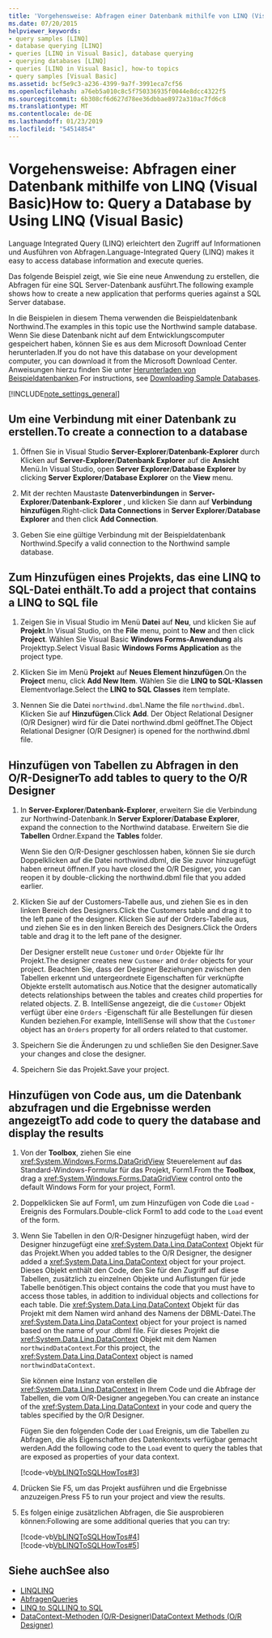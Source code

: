```yaml
---
title: 'Vorgehensweise: Abfragen einer Datenbank mithilfe von LINQ (Visual Basic)'
ms.date: 07/20/2015
helpviewer_keywords:
- query samples [LINQ]
- database querying [LINQ]
- queries [LINQ in Visual Basic], database querying
- querying databases [LINQ]
- queries [LINQ in Visual Basic], how-to topics
- query samples [Visual Basic]
ms.assetid: bcf5e9c3-a236-4399-9a7f-3991eca7cf56
ms.openlocfilehash: a76eb5a010c8c5f750336935f0044e8dcc4322f5
ms.sourcegitcommit: 6b308cf6d627d78ee36dbbae8972a310ac7fd6c8
ms.translationtype: MT
ms.contentlocale: de-DE
ms.lasthandoff: 01/23/2019
ms.locfileid: "54514854"
---
```

# <a name="how-to-query-a-database-by-using-linq-visual-basic"></a><span data-ttu-id="10edd-102">Vorgehensweise: Abfragen einer Datenbank mithilfe von LINQ (Visual Basic)</span><span class="sxs-lookup"><span data-stu-id="10edd-102">How to: Query a Database by Using LINQ (Visual Basic)</span></span>
<span data-ttu-id="10edd-103">Language Integrated Query (LINQ) erleichtert den Zugriff auf Informationen und Ausführen von Abfragen.</span><span class="sxs-lookup"><span data-stu-id="10edd-103">Language-Integrated Query (LINQ) makes it easy to access database information and execute queries.</span></span>  
  
 <span data-ttu-id="10edd-104">Das folgende Beispiel zeigt, wie Sie eine neue Anwendung zu erstellen, die Abfragen für eine SQL Server-Datenbank ausführt.</span><span class="sxs-lookup"><span data-stu-id="10edd-104">The following example shows how to create a new application that performs queries against a SQL Server database.</span></span>  
  
 <span data-ttu-id="10edd-105">In die Beispielen in diesem Thema verwenden die Beispieldatenbank Northwind.</span><span class="sxs-lookup"><span data-stu-id="10edd-105">The examples in this topic use the Northwind sample database.</span></span> <span data-ttu-id="10edd-106">Wenn Sie diese Datenbank nicht auf dem Entwicklungscomputer gespeichert haben, können Sie es aus dem Microsoft Download Center herunterladen.</span><span class="sxs-lookup"><span data-stu-id="10edd-106">If you do not have this database on your development computer, you can download it from the Microsoft Download Center.</span></span> <span data-ttu-id="10edd-107">Anweisungen hierzu finden Sie unter [Herunterladen von Beispieldatenbanken](../../../../framework/data/adonet/sql/linq/downloading-sample-databases.md).</span><span class="sxs-lookup"><span data-stu-id="10edd-107">For instructions, see [Downloading Sample Databases](../../../../framework/data/adonet/sql/linq/downloading-sample-databases.md).</span></span>  
  
[!INCLUDE[note_settings_general](~/includes/note-settings-general-md.md)]  
  
## <a name="to-create-a-connection-to-a-database"></a><span data-ttu-id="10edd-108">Um eine Verbindung mit einer Datenbank zu erstellen.</span><span class="sxs-lookup"><span data-stu-id="10edd-108">To create a connection to a database</span></span>  
  
1.  <span data-ttu-id="10edd-109">Öffnen Sie in Visual Studio **Server-Explorer**/**Datenbank-Explorer** durch Klicken auf **Server-Explorer**/**Datenbank Explorer** auf die **Ansicht** Menü.</span><span class="sxs-lookup"><span data-stu-id="10edd-109">In Visual Studio, open **Server Explorer**/**Database Explorer** by clicking **Server Explorer**/**Database Explorer** on the **View** menu.</span></span>  
  
2.  <span data-ttu-id="10edd-110">Mit der rechten Maustaste **Datenverbindungen** in **Server-Explorer**/**Datenbank-Explorer** , und klicken Sie dann auf **Verbindung hinzufügen**.</span><span class="sxs-lookup"><span data-stu-id="10edd-110">Right-click **Data Connections** in **Server Explorer**/**Database Explorer** and then click **Add Connection**.</span></span>  
  
3.  <span data-ttu-id="10edd-111">Geben Sie eine gültige Verbindung mit der Beispieldatenbank Northwind.</span><span class="sxs-lookup"><span data-stu-id="10edd-111">Specify a valid connection to the Northwind sample database.</span></span>  
  
## <a name="to-add-a-project-that-contains-a-linq-to-sql-file"></a><span data-ttu-id="10edd-112">Zum Hinzufügen eines Projekts, das eine LINQ to SQL-Datei enthält.</span><span class="sxs-lookup"><span data-stu-id="10edd-112">To add a project that contains a LINQ to SQL file</span></span>  
  
1.  <span data-ttu-id="10edd-113">Zeigen Sie in Visual Studio im Menü **Datei** auf **Neu**, und klicken Sie auf **Projekt**.</span><span class="sxs-lookup"><span data-stu-id="10edd-113">In Visual Studio, on the **File** menu, point to **New** and then click **Project**.</span></span> <span data-ttu-id="10edd-114">Wählen Sie Visual Basic **Windows Forms-Anwendung** als Projekttyp.</span><span class="sxs-lookup"><span data-stu-id="10edd-114">Select Visual Basic **Windows Forms Application** as the project type.</span></span>  
  
2.  <span data-ttu-id="10edd-115">Klicken Sie im Menü **Projekt** auf **Neues Element hinzufügen**.</span><span class="sxs-lookup"><span data-stu-id="10edd-115">On the **Project** menu, click **Add New Item**.</span></span> <span data-ttu-id="10edd-116">Wählen Sie die **LINQ to SQL-Klassen** Elementvorlage.</span><span class="sxs-lookup"><span data-stu-id="10edd-116">Select the **LINQ to SQL Classes** item template.</span></span>  
  
3.  <span data-ttu-id="10edd-117">Nennen Sie die Datei `northwind.dbml`.</span><span class="sxs-lookup"><span data-stu-id="10edd-117">Name the file `northwind.dbml`.</span></span> <span data-ttu-id="10edd-118">Klicken Sie auf **Hinzufügen**.</span><span class="sxs-lookup"><span data-stu-id="10edd-118">Click **Add**.</span></span> <span data-ttu-id="10edd-119">Der Object Relational Designer (O/R Designer) wird für die Datei northwind.dbml geöffnet.</span><span class="sxs-lookup"><span data-stu-id="10edd-119">The Object Relational Designer (O/R Designer) is opened for the northwind.dbml file.</span></span>  
  
## <a name="to-add-tables-to-query-to-the-or-designer"></a><span data-ttu-id="10edd-120">Hinzufügen von Tabellen zu Abfragen in den O/R-Designer</span><span class="sxs-lookup"><span data-stu-id="10edd-120">To add tables to query to the O/R Designer</span></span>  
  
1.  <span data-ttu-id="10edd-121">In **Server-Explorer**/**Datenbank-Explorer**, erweitern Sie die Verbindung zur Northwind-Datenbank.</span><span class="sxs-lookup"><span data-stu-id="10edd-121">In **Server Explorer**/**Database Explorer**, expand the connection to the Northwind database.</span></span> <span data-ttu-id="10edd-122">Erweitern Sie die **Tabellen** Ordner.</span><span class="sxs-lookup"><span data-stu-id="10edd-122">Expand the **Tables** folder.</span></span>  
  
     <span data-ttu-id="10edd-123">Wenn Sie den O/R-Designer geschlossen haben, können Sie sie durch Doppelklicken auf die Datei northwind.dbml, die Sie zuvor hinzugefügt haben erneut öffnen.</span><span class="sxs-lookup"><span data-stu-id="10edd-123">If you have closed the O/R Designer, you can reopen it by double-clicking the northwind.dbml file that you added earlier.</span></span>  
  
2.  <span data-ttu-id="10edd-124">Klicken Sie auf der Customers-Tabelle aus, und ziehen Sie es in den linken Bereich des Designers.</span><span class="sxs-lookup"><span data-stu-id="10edd-124">Click the Customers table and drag it to the left pane of the designer.</span></span> <span data-ttu-id="10edd-125">Klicken Sie auf der Orders-Tabelle aus, und ziehen Sie es in den linken Bereich des Designers.</span><span class="sxs-lookup"><span data-stu-id="10edd-125">Click the Orders table and drag it to the left pane of the designer.</span></span>  
  
     <span data-ttu-id="10edd-126">Der Designer erstellt neue `Customer` und `Order` Objekte für Ihr Projekt.</span><span class="sxs-lookup"><span data-stu-id="10edd-126">The designer creates new `Customer` and `Order` objects for your project.</span></span> <span data-ttu-id="10edd-127">Beachten Sie, dass der Designer Beziehungen zwischen den Tabellen erkennt und untergeordnete Eigenschaften für verknüpfte Objekte erstellt automatisch aus.</span><span class="sxs-lookup"><span data-stu-id="10edd-127">Notice that the designer automatically detects relationships between the tables and creates child properties for related objects.</span></span> <span data-ttu-id="10edd-128">Z. B. IntelliSense angezeigt, die die `Customer` Objekt verfügt über eine `Orders` -Eigenschaft für alle Bestellungen für diesen Kunden beziehen.</span><span class="sxs-lookup"><span data-stu-id="10edd-128">For example, IntelliSense will show that the `Customer` object has an `Orders` property for all orders related to that customer.</span></span>  
  
3.  <span data-ttu-id="10edd-129">Speichern Sie die Änderungen zu und schließen Sie den Designer.</span><span class="sxs-lookup"><span data-stu-id="10edd-129">Save your changes and close the designer.</span></span>  
  
4.  <span data-ttu-id="10edd-130">Speichern Sie das Projekt.</span><span class="sxs-lookup"><span data-stu-id="10edd-130">Save your project.</span></span>  
  
## <a name="to-add-code-to-query-the-database-and-display-the-results"></a><span data-ttu-id="10edd-131">Hinzufügen von Code aus, um die Datenbank abzufragen und die Ergebnisse werden angezeigt</span><span class="sxs-lookup"><span data-stu-id="10edd-131">To add code to query the database and display the results</span></span>  
  
1.  <span data-ttu-id="10edd-132">Von der **Toolbox**, ziehen Sie eine <xref:System.Windows.Forms.DataGridView> Steuerelement auf das Standard-Windows-Formular für das Projekt, Form1.</span><span class="sxs-lookup"><span data-stu-id="10edd-132">From the **Toolbox**, drag a <xref:System.Windows.Forms.DataGridView> control onto the default Windows Form for your project, Form1.</span></span>  
  
2.  <span data-ttu-id="10edd-133">Doppelklicken Sie auf Form1, um zum Hinzufügen von Code die `Load` -Ereignis des Formulars.</span><span class="sxs-lookup"><span data-stu-id="10edd-133">Double-click Form1 to add code to the `Load` event of the form.</span></span>  
  
3.  <span data-ttu-id="10edd-134">Wenn Sie Tabellen in den O/R-Designer hinzugefügt haben, wird der Designer hinzugefügt eine <xref:System.Data.Linq.DataContext> Objekt für das Projekt.</span><span class="sxs-lookup"><span data-stu-id="10edd-134">When you added tables to the O/R Designer, the designer added a <xref:System.Data.Linq.DataContext> object for your project.</span></span> <span data-ttu-id="10edd-135">Dieses Objekt enthält den Code, den Sie für den Zugriff auf diese Tabellen, zusätzlich zu einzelnen Objekte und Auflistungen für jede Tabelle benötigen.</span><span class="sxs-lookup"><span data-stu-id="10edd-135">This object contains the code that you must have to access those tables, in addition to individual objects and collections for each table.</span></span> <span data-ttu-id="10edd-136">Die <xref:System.Data.Linq.DataContext> Objekt für das Projekt mit dem Namen wird anhand des Namens der DBML-Datei.</span><span class="sxs-lookup"><span data-stu-id="10edd-136">The <xref:System.Data.Linq.DataContext> object for your project is named based on the name of your .dbml file.</span></span> <span data-ttu-id="10edd-137">Für dieses Projekt die <xref:System.Data.Linq.DataContext> Objekt mit dem Namen `northwindDataContext`.</span><span class="sxs-lookup"><span data-stu-id="10edd-137">For this project, the <xref:System.Data.Linq.DataContext> object is named `northwindDataContext`.</span></span>  
  
     <span data-ttu-id="10edd-138">Sie können eine Instanz von erstellen die <xref:System.Data.Linq.DataContext> in Ihrem Code und die Abfrage der Tabellen, die vom O/R-Designer angegeben.</span><span class="sxs-lookup"><span data-stu-id="10edd-138">You can create an instance of the <xref:System.Data.Linq.DataContext> in your code and query the tables specified by the O/R Designer.</span></span>  
  
     <span data-ttu-id="10edd-139">Fügen Sie den folgenden Code der `Load` Ereignis, um die Tabellen zu Abfragen, die als Eigenschaften des Datenkontexts verfügbar gemacht werden.</span><span class="sxs-lookup"><span data-stu-id="10edd-139">Add the following code to the `Load` event to query the tables that are exposed as properties of your data context.</span></span>  
  
     [!code-vb[VbLINQToSQLHowTos#3](../../../../visual-basic/programming-guide/language-features/linq/codesnippet/VisualBasic/how-to-query-a-database-by-using-linq_1.vb)]  
  
4.  <span data-ttu-id="10edd-140">Drücken Sie F5, um das Projekt ausführen und die Ergebnisse anzuzeigen.</span><span class="sxs-lookup"><span data-stu-id="10edd-140">Press F5 to run your project and view the results.</span></span>  
  
5.  <span data-ttu-id="10edd-141">Es folgen einige zusätzlichen Abfragen, die Sie ausprobieren können:</span><span class="sxs-lookup"><span data-stu-id="10edd-141">Following are some additional queries that you can try:</span></span>  
  
     [!code-vb[VbLINQToSQLHowTos#4](../../../../visual-basic/programming-guide/language-features/linq/codesnippet/VisualBasic/how-to-query-a-database-by-using-linq_2.vb)]  
    [!code-vb[VbLINQToSQLHowTos#5](../../../../visual-basic/programming-guide/language-features/linq/codesnippet/VisualBasic/how-to-query-a-database-by-using-linq_3.vb)]  
  
## <a name="see-also"></a><span data-ttu-id="10edd-142">Siehe auch</span><span class="sxs-lookup"><span data-stu-id="10edd-142">See also</span></span>
- [<span data-ttu-id="10edd-143">LINQ</span><span class="sxs-lookup"><span data-stu-id="10edd-143">LINQ</span></span>](../../../../visual-basic/programming-guide/language-features/linq/index.md)
- [<span data-ttu-id="10edd-144">Abfragen</span><span class="sxs-lookup"><span data-stu-id="10edd-144">Queries</span></span>](../../../../visual-basic/language-reference/queries/index.md)
- [<span data-ttu-id="10edd-145">LINQ to SQL</span><span class="sxs-lookup"><span data-stu-id="10edd-145">LINQ to SQL</span></span>](../../../../framework/data/adonet/sql/linq/index.md)
- [<span data-ttu-id="10edd-146">DataContext-Methoden (O/R-Designer)</span><span class="sxs-lookup"><span data-stu-id="10edd-146">DataContext Methods (O/R Designer)</span></span>](/visualstudio/data-tools/datacontext-methods-o-r-designer)
